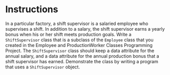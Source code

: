 # Instructions  

In a particular factory, a shift supervisor is a salaried employee who supervises a shift. In addition to a salary, the shift supervisor earns a yearly bonus when his or her shift meets production goals. Write a `ShiftSupervisor` class that is a subclass of the `Employee` class that you created in the Employee and ProductionWorker Classes Programming Project. The `ShiftSupervisor` class should keep a data attribute for the annual salary, and a data attribute for the annual production bonus that a shift supervisor has earned. Demonstrate the class by writing a program that uses a `ShiftSupervisor` object.